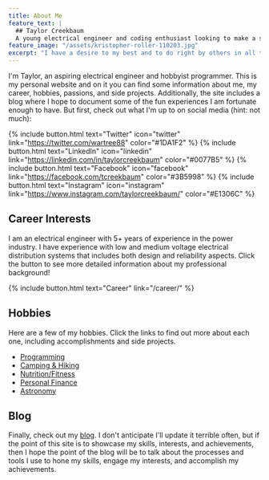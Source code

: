 ```yaml
---
title: About Me
feature_text: |
  ## Taylor Creekbaum
  A young electrical engineer and coding enthusiast looking to make a splash on this big blue-green ball.
feature_image: "/assets/kristopher-roller-110203.jpg"
excerpt: "I have a desire to my best and to do right by others in all things I do."
---
```


I'm Taylor, an aspiring electrical engineer and hobbyist programmer. This is my personal website and on it you can find some information about me, my career, hobbies, passions, and side projects. Additionally, the site includes a blog where I hope to document some of the fun experiences I am fortunate enough to have. But first, check out what I'm up to on social media (hint: not much):

{% include button.html text="Twitter" icon="twitter" link="https://twitter.com/wartree88" color="#1DA1F2" %} {% include button.html text="LinkedIn" icon="linkedin" link="https://linkedin.com/in/taylorcreekbaum" color="#0077B5" %} {% include button.html text="Facebook" icon="facebook" link="https://facebook.com/tcreekbaum" color="#3B5998" %} {% include button.html text="Instagram" icon="instagram" link="https://www.instagram.com/taylorcreekbaum/" color="#E1306C" %}

## Career Interests

I am an electrical engineer with 5+ years of experience in the power industry. I have experience with low and medium voltage electrical distribution systems that includes both design and reliability aspects. Click the button to see more detailed information about my professional background!

{% include button.html text="Career" link="/career/" %}

## Hobbies

Here are a few of my hobbies. Click the links to find out more about each one, including accomplishments and side projects.

- [Programming](/programming/)
- [Camping & Hiking](/camping/)
- [Nutrition/Fitness](/fitness/)
- [Personal Finance](/finance/)
- [Astronomy](/astronomy/)

## Blog

Finally, check out my [blog](/blog/). I don't anticipate I'll update it terrible often, but if the point of this site is to showcase my skills, interests, and achievements, then I hope the point of the blog will be to talk about the processes and tools I use to hone my skills, engage my interests, and accomplish my achievements.